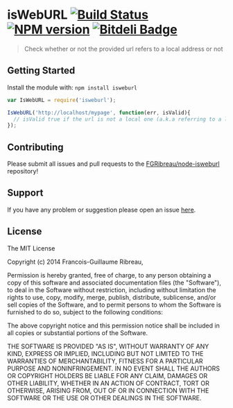 # isWebURL [![Build Status](https://drone.io/github.com/FGRibreau/node-isweburl/status.png)](https://drone.io/github.com/FGRibreau/node-isweburl/latest) [![NPM version](https://badge-me.herokuapp.com/api/npm/isweburl.png)](http://badges.enytc.com/for/npm/isweburl) [![Bitdeli Badge](https://d2weczhvl823v0.cloudfront.net/FGRibreau/node-isweburl/trend.png)](https://bitdeli.com/free "Bitdeli Badge")

> Check whether or not the provided url refers to a local address or not

## Getting Started
Install the module with: `npm install isweburl`

```javascript
var IsWebURL = require('isweburl');

IsWebURL('http://localhost/mypage', function(err, isValid){
  // isValid true if the url is not a local one (a.k.a referring to a local address)
});
```

## Contributing

Please submit all issues and pull requests to the [FGRibreau/node-isweburl](http://github.com/FGRibreau/node-isweburl) repository!

## Support
If you have any problem or suggestion please open an issue [here](https://github.com/FGRibreau/node-isweburl/issues).

## License 

The MIT License

Copyright (c) 2014 Francois-Guillaume Ribreau, 

Permission is hereby granted, free of charge, to any person
obtaining a copy of this software and associated documentation
files (the "Software"), to deal in the Software without
restriction, including without limitation the rights to use,
copy, modify, merge, publish, distribute, sublicense, and/or sell
copies of the Software, and to permit persons to whom the
Software is furnished to do so, subject to the following
conditions:

The above copyright notice and this permission notice shall be
included in all copies or substantial portions of the Software.

THE SOFTWARE IS PROVIDED "AS IS", WITHOUT WARRANTY OF ANY KIND,
EXPRESS OR IMPLIED, INCLUDING BUT NOT LIMITED TO THE WARRANTIES
OF MERCHANTABILITY, FITNESS FOR A PARTICULAR PURPOSE AND
NONINFRINGEMENT. IN NO EVENT SHALL THE AUTHORS OR COPYRIGHT
HOLDERS BE LIABLE FOR ANY CLAIM, DAMAGES OR OTHER LIABILITY,
WHETHER IN AN ACTION OF CONTRACT, TORT OR OTHERWISE, ARISING
FROM, OUT OF OR IN CONNECTION WITH THE SOFTWARE OR THE USE OR
OTHER DEALINGS IN THE SOFTWARE.


